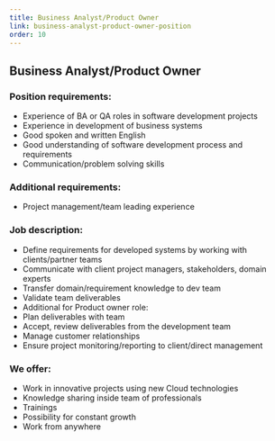 ```yaml
---
title: Business Analyst/Product Owner
link: business-analyst-product-owner-position
order: 10
---
```

## Business Analyst/Product Owner

### Position requirements:
* Experience of BA or QA roles in software development projects
* Experience in development of business systems
* Good spoken and written English
* Good understanding of software development process and requirements
* Communication/problem solving skills

### Additional requirements:
* Project management/team leading experience

### Job description:
* Define requirements for developed systems by working with clients/partner teams
* Communicate with client project managers, stakeholders, domain experts
* Transfer domain/requirement knowledge to dev team
* Validate team deliverables
* Additional for Product owner role:
* Plan deliverables with team
* Accept, review deliverables from the development team
* Manage customer relationships
* Ensure project monitoring/reporting to client/direct management

### We offer:
* Work in innovative projects using new Cloud technologies
* Knowledge sharing inside team of professionals
* Trainings
* Possibility for constant growth
* Work from anywhere
